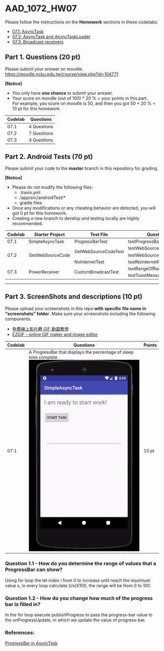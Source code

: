 # AAD_1072_HW07

Please follow the instructions on the **Homework** sections in these codelabs.

- [07.1: AsyncTask](https://codelabs.developers.google.com/codelabs/android-training-create-asynctask/index.html?index=..%2F..%2Fandroid-training#9)
- [07.2: AsyncTask and AsyncTaskLoader](https://codelabs.developers.google.com/codelabs/android-training-asynctask-asynctaskloader/index.html?index=..%2F..%2Fandroid-training#10)
- [07.3: Broadcast receivers](https://codelabs.developers.google.com/codelabs/android-training-broadcast-receivers/index.html?index=..%2F..%2Fandroid-training#9)

## Part 1. Questions (20 pt)
Please submit your answer on moodle.
<https://moodle.ncku.edu.tw/course/view.php?id=104771>

**[Notice]** 
- You only have **one chance** to submit your answer.
- Your score on moodle (out of 100) * 20 % = your points in this part. <br>
For example, you score on moodle is 50, and then you got 50 * 20 % = 10 pt for this homework

| Codelab | Questions |
| --- | ----------- |
| 07.1 | 4 Questions |
| 07.2 | 7 Questions |
| 07.3 | 4 Questions |


## Part 2. Android Tests (70 pt)

Please submit your code to the **master** branch in this repository for grading.

**[Notice]** 
- Please do not modify the following files:
    - .travis.yml
    - <Project>/app/src/androidTest/*
    - gradle files
- Once any modifications or any cheating behavior are detected, you will got 0 pt for this homework.
- Creating a new branch to develop and testing locally are highly recommended.
    
<table>
    <thead>
        <tr>
            <th>Codelab</th>
            <th>Starter Project</th>
            <th>Test File</th>
            <th>Questions</th>
            <th>Points</th>
        </tr>
    </thead>
    <tbody>
        <tr>
            <td>07.1</td>
            <td>SimpleAsyncTask</td>
            <td>ProgressBarTest</td>
            <td>testProgressBarLayout</td>
            <td>10 pt</td>
        </tr>
        <tr>
            <td rowspan=3>07.2</td>
            <td rowspan=3>GetWebSourceCode</td>
            <td rowspan=2>GetWebSourceCodeTest</td>
            <td>testWebSourceCodeLayout</td>
            <td>10 pt</td>
        </tr>
        <tr>
            <td>testWebSourceCodeFunction</td>
            <td>20 pt</td>
        </tr>
        <tr>
            <td>NoInternetTest</td>
            <td>testNoInternetResponse</td>
            <td>10 pt</td>
        </tr>
        <tr>
            <td rowspan=2>07.3</td>
            <td rowspan=2>PowerReceiver</td>
            <td rowspan=2>CustomBroadcastTest</td>
            <td>testRangeOfRandomNumber</td>
            <td>10 pt</td>
        </tr>
        <tr>
            <td>testToastMessage</td>
            <td>10 pt</td>
        </tr>
    </tbody>
</table>

----
## Part 3. ScreenShots and descriptions (10 pt)

Please upload your screenshots in this repo **with specific file name in "screenshots" folder**.
Make sure your screenshots including the following components.

- [免費線上影片轉 GIF 動圖教學](https://www.kocpc.com.tw/archives/225214)
- [EZGIF - online GIF maker and image editor](https://ezgif.com/)

| Codelab | Questions | Points |
| --- | ----------- | ---|
| 07.1 |  A ProgressBar that displays the percentage of sleep time complete <br> ![screenshots/07_1-ProgressBar.gif](screenshots/07_1-ProgressBar.gif) | 10 pt |


### Question 1.1 - How do you determine the range of values that a ProgressBar can show?

Using for loop the let index i from 0 to increase until reach the maximum value s, in every loop calculate (i/s)X100, the range will be from 0 to 100.

### Question 1.2 - How do you change how much of the progress bar is filled in?

In the for loop execute publishProgress to pass the progress-bar value to the onProgressUpdate, in which we update the value of progress-bar.

### References:  
[ProgressBar in AsyncTask](https://android--examples.blogspot.com/2017/02/android-asynctask-with-progress-bar.html)